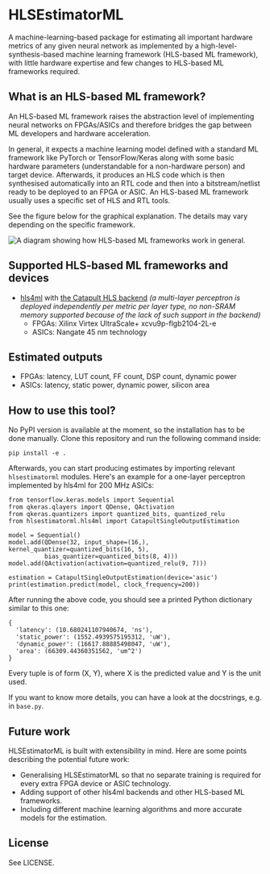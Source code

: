 # HLSEstimatorML

A machine-learning-based package for estimating all important hardware metrics of any given neural network as implemented by a high-level-synthesis-based machine learning framework (HLS-based ML framework), with little hardware expertise and few changes to HLS-based ML frameworks required.

## What is an HLS-based ML framework?
An HLS-based ML framework raises the abstraction level of implementing neural networks on FPGAs/ASICs and therefore bridges the gap between ML developers and hardware acceleration.

In general, it expects a machine learning model defined with a standard ML framework like PyTorch or TensorFlow/Keras along with some basic hardware parameters (understandable for a non-hardware person) and target device. Afterwards, it produces an HLS code which is then synthesised automatically into an RTL code and then into a bitstream/netlist ready to be deployed to an FPGA or ASIC. An HLS-based ML framework usually uses a specific set of HLS and RTL tools.

See the figure below for the graphical explanation. The details may vary depending on the specific framework.

![A diagram showing how HLS-based ML frameworks work in general.](https://user-images.githubusercontent.com/24892582/174791618-43382027-2cfb-47d7-8193-1954bcb318f3.svg)


## Supported HLS-based ML frameworks and devices
* [hls4ml](https://github.com/fastmachinelearning/hls4ml) with [the Catapult HLS backend](https://github.com/fastmachinelearning/hls4ml-catapult-framework) *(a multi-layer perceptron is deployed independently per metric per layer type, no non-SRAM memory supported because of the lack of such support in the backend)*
  * FPGAs: Xilinx Virtex UltraScale+ xcvu9p-flgb2104-2L-e
  * ASICs: Nangate 45 nm technology

## Estimated outputs
* FPGAs: latency, LUT count, FF count, DSP count, dynamic power
* ASICs: latency, static power, dynamic power, silicon area

## How to use this tool?
No PyPI version is available at the moment, so the installation has to be done manually. Clone this repository and run the following command inside:
```
pip install -e .
```

Afterwards, you can start producing estimates by importing relevant `hlsestimatorml` modules. Here's an example for a one-layer perceptron implemented by hls4ml for 200 MHz ASICs:
```python3
from tensorflow.keras.models import Sequential
from qkeras.qlayers import QDense, QActivation
from qkeras.quantizers import quantized_bits, quantized_relu
from hlsestimatorml.hls4ml import CatapultSingleOutputEstimation

model = Sequential()
model.add(QDense(32, input_shape=(16,), kernel_quantizer=quantized_bits(16, 5),
          bias_quantizer=quantized_bits(8, 4)))
model.add(QActivation(activation=quantized_relu(9, 7)))

estimation = CatapultSingleOutputEstimation(device='asic')
print(estimation.predict(model, clock_frequency=200))
```

After running the above code, you should see a printed Python dictionary similar to this one:
```python3
{
  'latency': (10.680241107940674, 'ns'),
  'static_power': (1552.4939575195312, 'uW'),
  'dynamic_power': (16617.88885498047, 'uW'),
  'area': (66309.44360351562, 'um^2')
}
```

Every tuple is of form (X, Y), where X is the predicted value and Y is the unit used.

If you want to know more details, you can have a look at the docstrings, e.g. in `base.py`.

## Future work
HLSEstimatorML is built with extensibility in mind. Here are some points describing the potential future work:
* Generalising HLSEstimatorML so that no separate training is required for every extra FPGA device or ASIC technology.
* Adding support of other hls4ml backends and other HLS-based ML frameworks.
* Including different machine learning algorithms and more accurate models for the estimation.

## License
See LICENSE.
